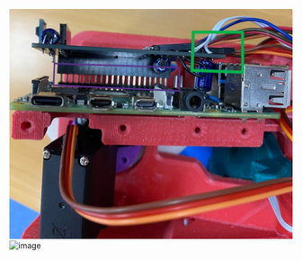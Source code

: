 
![Colisión entre PCB y Raspberry PI](/PBC/Imágenes/Colisión.jpg)
![image](https://github.com/xabiercaballero/CUBO-RUBIK/assets/156079321/71fcfc70-60bf-428e-89c8-0d234a3e0c06)
